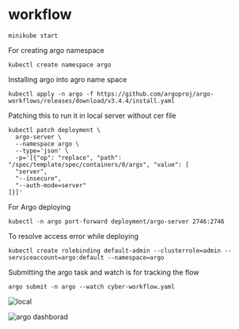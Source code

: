 # workflow
```
minikube start
```

For creating argo namespace
```
kubectl create namespace argo
```
Installing argo into agro name space
```
kubectl apply -n argo -f https://github.com/argoproj/argo-workflows/releases/download/v3.4.4/install.yaml
```
Patching this to run it in local server without cer file
```
kubectl patch deployment \
  argo-server \
  --namespace argo \
  --type='json' \
  -p='[{"op": "replace", "path": "/spec/template/spec/containers/0/args", "value": [
  "server",
  "--insecure",
  "--auth-mode=server"
]}]'
```
For Argo deploying
```
kubectl -n argo port-forward deployment/argo-server 2746:2746
```

To resolve access error while deploying
```
kubectl create rolebinding default-admin --clusterrole=admin --serviceaccount=argo:default --namespace=argo
```
Submitting the argo task and watch is for tracking the flow
```
argo submit -n argo --watch cyber-workflow.yaml
```

![local](https://i.ibb.co/23Xrtvv/Screenshot-2023-02-06-at-10-38-31-PM.png)

![argo dashborad](https://i.ibb.co/h70SZc4/Screenshot-2023-02-06-at-10-45-09-PM.png)

